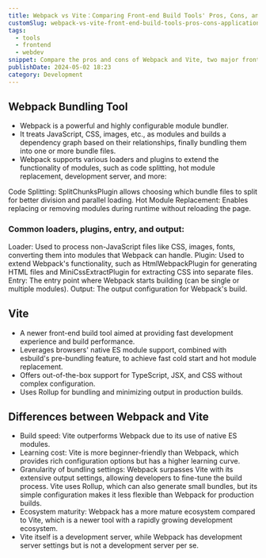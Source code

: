 ```yaml
---
title: Webpack vs Vite：Comparing Front-end Build Tools' Pros, Cons, and Application Scenarios
customSlug: webpack-vs-vite-front-end-build-tools-pros-cons-application-scenarios
tags:
  - tools
  - frontend
  - webdev
snippet: Compare the pros and cons of Webpack and Vite, two major front-end build tools, including build speed, learning cost, bundling settings granularity, and ecosystem maturity. Analyze their application scenarios to help you choose the most suitable build tool for your project needs.
publishDate: 2024-05-02 18:23
category: Development
---
```


## Webpack Bundling Tool

- Webpack is a powerful and highly configurable module bundler.
- It treats JavaScript, CSS, images, etc., as modules and builds a dependency graph based on their relationships, finally bundling them into one or more bundle files.
- Webpack supports various loaders and plugins to extend the functionality of modules, such as code splitting, hot module replacement, development server, and more:

Code Splitting: SplitChunksPlugin allows choosing which bundle files to split for better division and parallel loading.
Hot Module Replacement: Enables replacing or removing modules during runtime without reloading the page.

### Common loaders, plugins, entry, and output:

Loader: Used to process non-JavaScript files like CSS, images, fonts, converting them into modules that Webpack can handle.
Plugin: Used to extend Webpack's functionality, such as HtmlWebpackPlugin for generating HTML files and MiniCssExtractPlugin for extracting CSS into separate files.
Entry: The entry point where Webpack starts building (can be single or multiple modules).
Output: The output configuration for Webpack's build.

## Vite

- A newer front-end build tool aimed at providing fast development experience and build performance.
- Leverages browsers' native ES module support, combined with esbuild's pre-bundling feature, to achieve fast cold start and hot module replacement.
- Offers out-of-the-box support for TypeScript, JSX, and CSS without complex configuration.
- Uses Rollup for bundling and minimizing output in production builds.

## Differences between Webpack and Vite

- Build speed: Vite outperforms Webpack due to its use of native ES modules.
- Learning cost: Vite is more beginner-friendly than Webpack, which provides rich configuration options but has a higher learning curve.
- Granularity of bundling settings: Webpack surpasses Vite with its extensive output settings, allowing developers to fine-tune the build process. Vite uses Rollup, which can also generate small bundles, but its simple configuration makes it less flexible than Webpack for production builds.
- Ecosystem maturity: Webpack has a more mature ecosystem compared to Vite, which is a newer tool with a rapidly growing development ecosystem.
- Vite itself is a development server, while Webpack has development server settings but is not a development server per se.